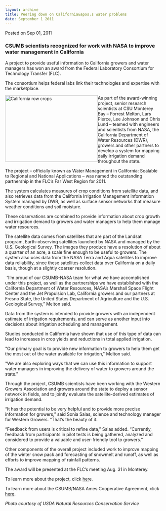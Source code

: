 ```yaml
---
layout: archive
title: Peering down on California&apos;s water problems
date: September 1 2011
---
```





<span class="date">Posted on Sep 01, 2011    </span>
<h3>CSUMB scientists recognized for work with NASA to improve water
management in California</h3>
<p>A project to provide useful information to California growers
and water managers has won an award from the Federal Laboratory
Consortium for Technology Transfer (FLC).</p>
<p>The consortium helps federal labs link their technologies and
expertise with the marketplace.</p>
<p><img alt="California row crops" src="http://news.csumb.edu/sites/default/files/65/attachments/news/images/row_crops_in_calif..jpg" style="float:left; width:300px; height:214px">As part of the
award-winning project, senior research scientists at CSU Monterey
Bay &#x2013; Forrest Melton, Lars Pierce, Lee Johnson and Chris Lund &#x2013;
teamed with engineers and scientists from NASA, the California
Department of Water Resources (DWR), growers and other partners to
develop a system for mapping daily irrigation demand throughout the
state.</img></p>
<p>The project &#x2013; officially known as Water Management in
California: Scalable to Regional and National Applications &#x2013; was
named the outstanding partnership in the FLC&#x2019;s Far West Region for
2011.</p>
<p>The system calculates measures of crop conditions from satellite
data, and also retrieves data from the California Irrigation
Management Information System managed by DWR, as well as surface
sensor networks that measure weather conditions and soil
moisture.</p>
<p>These observations are combined to provide information about
crop growth and irrigation demand to growers and water managers to
help them manage water resources.</p>
<p>The satellite data comes from satellites that are part of the
Landsat program, Earth-observing satellites launched by NASA and
managed by the U.S. Geological Survey. The images they produce have
a resolution of about a quarter of an acre, a scale fine enough to
be useful to growers. The system also uses data from the NASA Terra
and Aqua satellites to improve data reliability, since these
satellites collect data over California on a daily basis, though at
a slightly coarser resolution.</p>
<p>&#xA0;&#x201C;I&#x2019;m proud of our CSUMB-NASA team for what we have
accomplished under this project, as well as the partnerships we
have established with the California Department of Water Resources,
NASA&#x2019;s Marshall Space Flight Center and the Jet Propulsion Lab,
California growers and our partners at Fresno State, the United
States Department of Agriculture and the U.S. Geological Survey,&#x201D;
Melton said.</p>
<p>Data from the system is intended to provide growers with an
independent estimate of irrigation requirements, and can serve as
another input into decisions about irrigation scheduling and
management.</p>
<p>Studies conducted in California have shown that use of this type
of data can lead to increases in crop yields and reductions in
total applied irrigation.</p>
<p>&quot;Our primary goal is to provide new information to growers to
help them get the most out of the water available for irrigation,&quot;
Melton said.</p>
<p>&quot;We are also exploring ways that we can use this information to
support water managers in improving the delivery of water to
growers around the state.&quot;</p>
<p>Through the project, CSUMB scientists have been working with the
Western Growers Association and growers around the state to deploy
a sensor network in fields, and to jointly evaluate the
satellite-derived estimates of irrigation demand.</p>
<p>&#x201C;It has the potential to be very helpful and to provide more
precise information for growers,&#x201D; said Sonia Salas, science and
technology manager for Western Growers. &#x201C;That&#x2019;s the beauty of
it.</p>
<p>&#x201C;Feedback from users is critical to refine data,&#x201D; Salas added.
&#x201C;Currently, feedback from participants in pilot tests is being
gathered, analyzed and considered to provide a valuable and
user-friendly tool to growers.&#x201D;</p>
<p>Other components of the overall project included work to improve
mapping of the winter snow pack and forecasting of snowmelt and
runoff, as well as efforts to improve mapping of rainfall
patterns.</p>
<p>The award will be presented at the FLC&#x2019;s meeting Aug. 31 in
Monterey.</p>
<p>To learn more about the project, click <a href="../../../2010/sep/6/water-savings-satellite.html" rel="nofollow">her</a>e.</p>
<p>To learn more about the CSUMB/NASA Ames Cooperative Agreement,
click <a href="http://home.csumb.edu/a/alexandersusan/world/coop.htm" rel="nofollow">here</a>.</p>
<p class="small"><em>Photo courtesy of USDA Natural Resources
Conservation Service</em><br>
<br>
&#xA0;</br></br></p>





